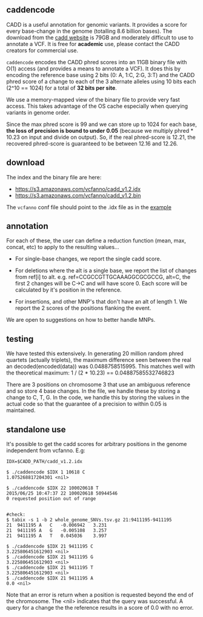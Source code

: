 caddencode
----------

CADD is a useful annotation for genomic variants. It provides a score for every
base-change in the genome (totalling 8.6 billion bases). The download from the
[cadd website](http://cadd.gs.washington.edu/) is 79GB and moderately difficult
to use to annotate a VCF. It is free for **academic** use, please contact the
CADD creators for commercial use.

`caddencode` encodes the CADD phred scores into an 11GB binary file with O(1)
access (and provides a means to annotate a VCF). It does this by encoding the
reference base using 2 bits (0: A, 1:C, 2:G, 3:T) and the CADD phred score of a
change to each of the 3 alternate alleles using 10 bits each (2^10 == 1024) for
a total of **32 bits per site**.

We use a memory-mapped view of the binary file to provide very fast access. This
takes advantage of the OS cache especially when querying variants in genome order.

Since the max phred score is 99 and we can store up to 1024 for each base, **the
loss of precision is bound to under 0.05** (because we multiply phred * 10.23 on input
and divide on output). So, if the real phred-score is 12.21, the recovered phred-score
is guaranteed to be between 12.16 and 12.26.

download
--------

The index and the binary file are here:

 - https://s3.amazonaws.com/vcfanno/cadd_v1.2.idx
 - https://s3.amazonaws.com/vcfanno/cadd_v1.2.bin

The `vcfanno` conf file should point to the .idx file as in the [example](https://github.com/brentp/vcfanno/blob/master/example/conf.toml)

annotation
----------

For each of these, the user can define a reduction function (mean, max, concat, etc) to
apply to the resulting values...

- For single-base changes, we report the single cadd score. 

- For deletions where the alt is a single base, we report the list of changes from ref[i] to alt.
  e.g.  ref=CCGCCGTTGCAAAGGCGCGCCG, alt=C, the first 2 changes will be C->C and will have score 0.
  Each score will be calculated by it's position in the reference.

- For insertions, and other MNP's that don't have an alt of length 1. We report the 2 scores of the
  positions flanking the event.

We are open to suggestions on how to better handle MNPs.

testing
-------

We have tested this extensively. In generating 20 million random
phred quartets (actually triplets), the maximum difference seen
between the real an decoded(encoded(data)) was 0.0488758515995.
This matches well with the theoretical maximum:
1 / (2 * 10.23) == 0.04887585532746823

There are 3 positions on chromosome 3 that use an ambiguous reference and so store
4 base changes. In the file, we handle these by storing a change to C, T, G. In the
code, we handle this by storing the values in the actual code so that the guarantee
of a precision to within 0.05 is maintained.

standalone use
--------------

It's possible to get the cadd scores for arbitrary positions in the genome independent from
vcfanno. E.g:

```Shell
IDX=$CADD_PATH/cadd_v1.2.idx

$ ./caddencode $IDX 1 10618 C
1.075268817204301 <nil>

$ ./caddencode $IDX 22 100020618 T
2015/06/25 10:47:37 22 100020618 50944546
0 requested position out of range


#check:
$ tabix -s 1 -b 2 whole_genome_SNVs.tsv.gz 21:9411195-9411195
21	9411195	A	C	-0.006942	3.231
21	9411195	A	G	-0.005108	3.257
21	9411195	A	T	0.045036	3.997

$ ./caddencode $IDX 21 9411195 C
3.225806451612903 <nil>
$ ./caddencode $IDX 21 9411195 G
3.225806451612903 <nil>
$ ./caddencode $IDX 21 9411195 T
3.225806451612903 <nil>
$ ./caddencode $IDX 21 9411195 A
0.0 <nil>

```
Note that an error is return when a position is requested beyond the end of the chromosome.
The \<nil\> indicates that the query was successful.
A query for a change the the reference results in a score of 0.0 with no error.
